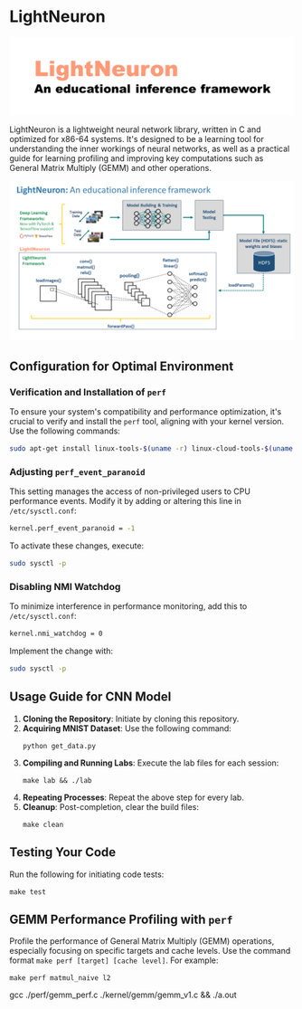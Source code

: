 # LightNeuron

![lightneuron](./img/lightneuron.png)

LightNeuron is a lightweight neural network library, written in C and optimized for x86-64 systems. It's designed to be a learning tool for understanding the inner workings of neural networks, as well as a practical guide for learning profiling and improving key computations such as General Matrix Multiply (GEMM) and other operations.

![framework](./img/framework.png)

## Configuration for Optimal Environment

### Verification and Installation of `perf`

To ensure your system's compatibility and performance optimization, it's crucial to verify and install the `perf` tool, aligning with your kernel version. Use the following commands:

```bash
sudo apt-get install linux-tools-$(uname -r) linux-cloud-tools-$(uname -r)
```

### Adjusting `perf_event_paranoid`

This setting manages the access of non-privileged users to CPU performance events. Modify it by adding or altering this line in `/etc/sysctl.conf`:

```bash
kernel.perf_event_paranoid = -1
```

To activate these changes, execute:

```bash
sudo sysctl -p
```

### Disabling NMI Watchdog

To minimize interference in performance monitoring, add this to `/etc/sysctl.conf`:

```bash
kernel.nmi_watchdog = 0
```

Implement the change with:

```bash
sudo sysctl -p
```

## Usage Guide for CNN Model

1. **Cloning the Repository**: Initiate by cloning this repository.
2. **Acquiring MNIST Dataset**: Use the following command:
   ```
   python get_data.py
   ```
3. **Compiling and Running Labs**: Execute the lab files for each session:
   ```
   make lab && ./lab
   ```
4. **Repeating Processes**: Repeat the above step for every lab.
5. **Cleanup**: Post-completion, clear the build files:
   ```
   make clean
   ```

## Testing Your Code

Run the following for initiating code tests:

```
make test
```

## GEMM Performance Profiling with `perf`

Profile the performance of General Matrix Multiply (GEMM) operations, especially focusing on specific targets and cache levels. Use the command format `make perf [target] [cache level]`. For example:

```
make perf matmul_naive l2
```


gcc ./perf/gemm_perf.c ./kernel/gemm/gemm_v1.c && ./a.out